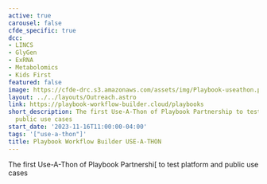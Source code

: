```yaml
---
active: true
carousel: false
cfde_specific: true
dcc:
- LINCS
- GlyGen
- ExRNA
- Metabolomics
- Kids First
featured: false
image: https://cfde-drc.s3.amazonaws.com/assets/img/Playbook-useathon.png
layout: ../../layouts/Outreach.astro
link: https://playbook-workflow-builder.cloud/playbooks
short_description: The first Use-A-Thon of Playbook Partnership to test platform and
  public use cases
start_date: '2023-11-16T11:00:00-04:00'
tags: '["use-a-thon"]'
title: Playbook Workflow Builder USE-A-THON
---
```

The first Use-A-Thon of Playbook Partnershi[ to test platform and public use cases